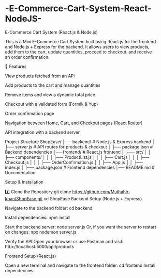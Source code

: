 # -E-Commerce-Cart-System-React-NodeJS-
E-Commerce Cart System (React.js & Node.js)

This is a Mini E-Commerce Cart System built using React.js for the frontend and Node.js + Express for the backend.
It allows users to view products, add them to the cart, update quantities, proceed to checkout, and receive an order confirmation.

🚀 Features

View products fetched from an API

Add products to the cart and manage quantities

Remove items and view a dynamic total price

Checkout with a validated form (Formik & Yup)

Order confirmation page

Navigation between Home, Cart, and Checkout pages (React Router)

API integration with a backend server

Project Structure
ShopEase/
│── backend/                # Node.js & Express backend
│   ├── server.js           # API routes for products & checkout
│   ├── package.json        # Backend dependencies
│── frontend/               # React.js frontend
│   ├── src/
│   │   ├── components/
│   │   │   ├── ProductList.js
│   │   │   ├── Cart.js
│   │   │   ├── Checkout.js
│   │   │   ├── OrderConfirmation.js
│   │   ├── App.js
│   │   ├── index.js
│   ├── package.json        # Frontend dependencies
│── README.md               # Documentation

 Setup & Installation

1️⃣ Clone the Repository
git clone https://github.com/Muthahir-khan/ShopEase.git
cd ShopEase
Backend Setup (Node.js + Express)

Navigate to the backend folder:
cd backend

Install dependencies:
npm install

Start the backend server:
node server.js
Or, if you want the server to restart on changes:
npx nodemon server.js

Verify the API:Open your browser or use Postman and visit:
http://localhost:5000/api/products

Frontend Setup (React.js)

Open a new terminal and navigate to the frontend folder:
cd frontend
Install dependencies:
